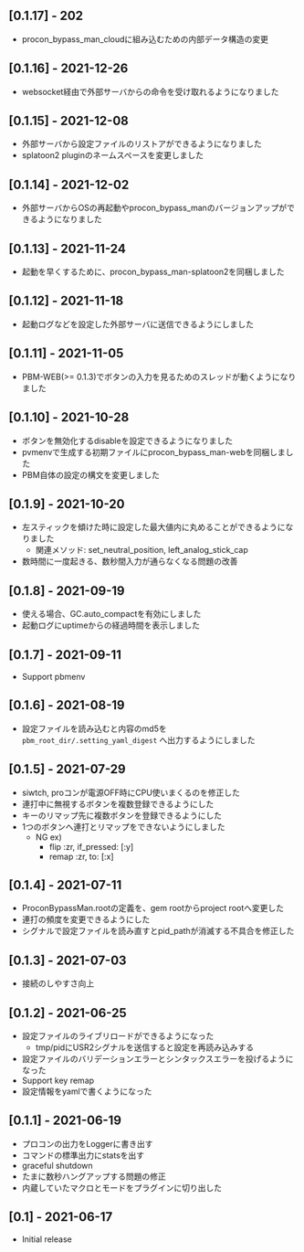 ## [0.1.17] - 202
- procon_bypass_man_cloudに組み込むための内部データ構造の変更

## [0.1.16] - 2021-12-26
- websocket経由で外部サーバからの命令を受け取れるようになりました

## [0.1.15] - 2021-12-08
- 外部サーバから設定ファイルのリストアができるようになりました
- splatoon2 pluginのネームスペースを変更しました

## [0.1.14] - 2021-12-02
- 外部サーバからOSの再起動やprocon_bypass_manのバージョンアップができるようになりました

## [0.1.13] - 2021-11-24
- 起動を早くするために、procon_bypass_man-splatoon2を同梱しました

## [0.1.12] - 2021-11-18
- 起動ログなどを設定した外部サーバに送信できるようにしました

## [0.1.11] - 2021-11-05
- PBM-WEB(>= 0.1.3)でボタンの入力を見るためのスレッドが動くようになりました

## [0.1.10] - 2021-10-28
- ボタンを無効化するdisableを設定できるようになりました
- pvmenvで生成する初期ファイルにprocon_bypass_man-webを同梱しました
- PBM自体の設定の構文を変更しました

## [0.1.9] - 2021-10-20
- 左スティックを傾けた時に設定した最大値内に丸めることができるようになりました
    - 関連メソッド: set_neutral_position, left_analog_stick_cap
- 数時間に一度起きる、数秒間入力が通らなくなる問題の改善

## [0.1.8] - 2021-09-19
- 使える場合、GC.auto_compactを有効にしました
- 起動ログにuptimeからの経過時間を表示しました

## [0.1.7] - 2021-09-11
- Support pbmenv

## [0.1.6] - 2021-08-19
- 設定ファイルを読み込むと内容のmd5を `pbm_root_dir/.setting_yaml_digest` へ出力するようにしました

## [0.1.5] - 2021-07-29
- siwtch, proコンが電源OFF時にCPU使いまくるのを修正した
- 連打中に無視するボタンを複数登録できるようにした
- キーのリマップ先に複数ボタンを登録できるようにした
- 1つのボタンへ連打とリマップをできないようにしました
    - NG ex)
        - flip :zr, if_pressed: [:y]
        - remap :zr, to: [:x]

## [0.1.4] - 2021-07-11
- ProconBypassMan.rootの定義を、gem rootからproject rootへ変更した
- 連打の頻度を変更できるようにした
- シグナルで設定ファイルを読み直すとpid_pathが消滅する不具合を修正した

## [0.1.3] - 2021-07-03
- 接続のしやすさ向上

## [0.1.2] - 2021-06-25
- 設定ファイルのライブリロードができるようになった
  - tmp/pidにUSR2シグナルを送信すると設定を再読み込みする
- 設定ファイルのバリデーションエラーとシンタックスエラーを投げるようになった
- Support key remap
- 設定情報をyamlで書くようになった

## [0.1.1] - 2021-06-19
- プロコンの出力をLoggerに書き出す
- コマンドの標準出力にstatsを出す
- graceful shutdown
- たまに数秒ハングアップする問題の修正
- 内蔵していたマクロとモードをプラグインに切り出した

## [0.1] - 2021-06-17

- Initial release
